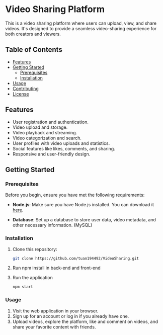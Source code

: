 # Video Sharing Platform

This is a video sharing platform where users can upload, view, and share videos. It's designed to provide a seamless video-sharing experience for both creators and viewers.

## Table of Contents

- [Features](#features)
- [Getting Started](#getting-started)
  - [Prerequisites](#prerequisites)
  - [Installation](#installation)
- [Usage](#usage)
- [Contributing](#contributing)
- [License](#license)

## Features

- User registration and authentication.
- Video upload and storage.
- Video playback and streaming.
- Video categorization and search.
- User profiles with video uploads and statistics.
- Social features like likes, comments, and sharing.
- Responsive and user-friendly design.

## Getting Started

### Prerequisites

Before you begin, ensure you have met the following requirements:

- **Node.js**: Make sure you have Node.js installed. You can download it [here](https://nodejs.org/).

- **Database**: Set up a database to store user data, video metadata, and other necessary information. (MySQL)

### Installation

1. Clone this repository:

   ```bash
   git clone https://github.com/tuan194492/VideoSharing.git

2. Run npm install in back-end and front-end

3. Run the application
   
   ```bash   
   npm start
### Usage

1. Visit the web application in your browser.
2. Sign up for an account or log in if you already have one.
3. Upload videos, explore the platform, like and comment on videos, and share your favorite content with friends.
